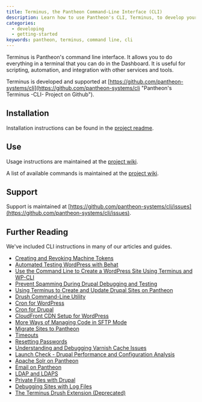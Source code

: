 ```yaml
---
title: Terminus, the Pantheon Command-Line Interface (CLI)
description: Learn how to use Pantheon's CLI, Terminus, to develop your sites from the command line.
categories:
  - developing
  - getting-started
keywords: pantheon, terminus, command line, cli
---
```

Terminus is Pantheon's command line interface. It allows you to do everything in a terminal that you can do in the Dashboard. It is useful for scripting, automation, and integration with other services and tools.

Terminus is developed and supported at [https://github.com/pantheon-systems/cli](https://github.com/pantheon-systems/cli "Pantheon's Terminus -CLI- Project on Github").

## Installation
Installation instructions can be found in the [project readme](https://github.com/pantheon-systems/cli#installation "Pantheon CLI readme, installation page on Github").

## Use
Usage instructions are maintained at the [project wiki](https://github.com/pantheon-systems/cli/wiki/Usage "Pantheon CLI wiki, usage page on Github").

A list of available commands is maintained at the [project wiki](https://github.com/pantheon-systems/cli/wiki/Available-Commands "Pantheon CLI wiki, commands page on Github").

## Support
Support is maintained at [https://github.com/pantheon-systems/cli/issues](https://github.com/pantheon-systems/cli/issues).

## Further Reading
We've included CLI instructions in many of our articles and guides.

- [Creating and Revoking Machine Tokens](/docs/machine-tokens/)
- [Automated Testing WordPress with Behat](/docs/guides/automated-testing-wordpress-behat/)
- [Use the Command Line to Create a WordPress Site Using Terminus and WP-CLI](/docs/guides/create-a-wordpress-site-from-the-commandline-with-terminus-and-wp-cli/)
- [Prevent Spamming During Drupal Debugging and Testing](/docs/guides/rerouting-outbound-email/)
- [Using Terminus to Create and Update Drupal Sites on Pantheon](/docs/guides/terminus-drupal-site-management/)
- [Drush Command-Line Utility](/docs/drush)
- [Cron for WordPress](/docs/wordpress-cron/)
- [Cron for Drupal](/docs/cron/)
- [CloudFront CDN Setup for WordPress](/docs/wordpress-cloudfront/)
- [More Ways of Managing Code in SFTP Mode](/docs/more-sftp/)
- [Migrate Sites to Pantheon](/docs/migrate)
- [Timeouts](/docs/timeouts/)
- [Resetting Passwords](/docs/resetting-passwords/)
- [Understanding and Debugging Varnish Cache Issues](/docs/debug-cache/)
- [Launch Check - Drupal Performance and Configuration Analysis](/docs/drupal-launch-check/)
- [Apache Solr on Pantheon](/docs/solr)
- [Email on Pantheon](/docs/email)
- [LDAP and LDAPS](/docs/ldap-and-ldaps)
- [Private Files with Drupal](/docs/private-files)
- [Debugging Sites with Log Files](/docs/debug-log-files)
- [The Terminus Drush Extension (Deprecated)](/docs/terminus-deprecated/)
